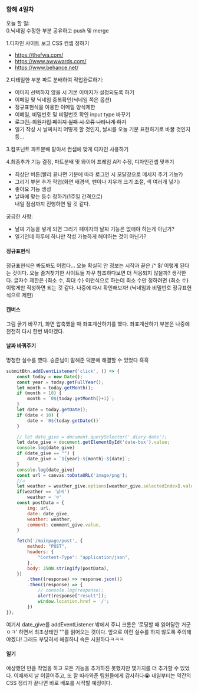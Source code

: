 ### 항해 4일차
오늘 할 일:  
0.닉네임 수정한 부분 공유하고 push 및 merge  

1.디자인 사이트 보고 CSS 컨셉 정하기  
* https://thefwa.com/
* https://www.awwwards.com/
* https://www.behance.net/

2.디테일한 부분 파트 분배하여 작업완료하기: 
* 이미지 선택하지 않을 시 기본 이미지가 설정되도록 하기
* 이메일 및 닉네임 중복확인(닉네임 쪽은 옵션)
* 정규표현식을 이용한 이메일 양식제한 
* 이메일, 비밀번호 및 비밀번호 확인 input type 바꾸기
* ~~로그인, 회원가입 페이지 실패 시 오류 나타나게 하기~~
* 일기 작성 시 날짜처리 어떻게 할 것인지, 날씨를 오늘 기분 표현하기로 바꿀 것인지 등...

3.컴포넌트 파트분배 맡아서 컨셉에 맞게 디자인 사용하기  

4.최종추가 기능 결정, 파트분배 및 와이어 프레임 API 수정, 디자인컨셉 맞추기
* 최상단 버튼(빨리 끝나면 기분에 따라 로그인 시 모달창으로 메세지 주기 기능?)
* 그리기 부분 추가 작업(화면 배경색, 펜이나 지우개 크기 조절, 색 여러개 넣기)
* 좋아요 기능 생성
* 날짜에 맞는 등수 정하기(1주일 간격으로)  
내일 점심까지 진행하면 될 것 같다.

궁금한 사항: 
* 날짜 기능을 넣게 되면 그리기 페이지의 날짜 기능은 없애야 하는게 아닌가?
* 일기인데 하루에 하나만 작성 가능하게 해야하는 것이 아닌가?

#### 정규표현식
정규표현식은 봐도봐도 어렵다... 오늘 확실히 안 정보는 시작과 끝은 /^ $/ 이렇게 된다는 것이다. 오늘 즐겨찾기한 사이트들 자꾸 참조하다보면 더 적응되지 않을까? 생각한다. 글자수 제한은 {최소 수, 최대 수} 이런식으로 하는데 최소 수만 정하려면 {최소 수} 이렇게만 작성하면 되는 것 같다. 나중에 다시 확인해보자! (닉네임과 비밀번호 정규표현식으로 제한)

#### 캔버스
그림 굵기 바꾸기, 화면 압축했을 때 좌표계산하기를 했다. 좌표계산하기 부분은 나중에 천천히 다시 한번 봐야겠다.

#### 날짜 바꿔주기
멍청한 실수를 헀다. 승준님이 말해준 덕분에 해결할 수 있었다 흑흑
```javascript
submitBtn.addEventListener('click', () => {
    const today = new Date();
    const year = today.getFullYear();
    let month = today.getMonth();
    if (month < 10) {
        month = `0${today.getMonth()+1}`;
    }
    let date = today.getDate();
    if (date < 10) {
        date = `0${today.getDate()}`
    }

    // let date_give = document.querySelector('.diary-date');
    let date_give = document.getElementById('date-box').value;
    console.log(date_give)
    if (date_give == "") {
        date_give = `${year}-${month}-${date}`;
    }
    console.log(date_give)
    const url = canvas.toDataURL('image/png');
    //🔥
    let weather = weather_give.options[weather_give.selectedIndex].value;
    if(weather == '날씨')
        weather = '☹'
    const postData = {
        img: url,
        date: date_give,
        weather: weather,
        comment: comment_give.value,
    }

    fetch('/mainpage/post', {
        method: "POST",
        headers: {
            "Content-Type": "application/json",
        },
        body: JSON.stringify(postData),
    })
        .then((response) => response.json())
        .then((response) => {
            // console.log(response);
            alert(response["result"]);
            window.location.href = '/';
        })
});
```
여기서 date_give를 addEventListener 밖에서  주니 크롬은 '로딩할 때 읽어달란 거군 ㅇㅋ' 하면서 최초상태인 ""를 읽어오는 것이다. 앞으로 이런 실수를 하지 않도록 주의해야겠다! 그래도 부딪혀서 해결하니 속은 시원하다ㅋㅋㅋ

#### 일기
예상했던 만큼 작업을 하고 모든 기능을 추가하진 못했지만 몇가지를 더 추가할 수 있었다. 이때까지 날 이끌어주고, 또 잘 따라와준 팀원들에게 감사하다😭 내일부터는 약간의 CSS 정리가 끝나면 바로 배포를 시작할 예정이다.